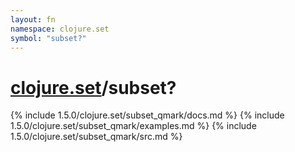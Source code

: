 ```yaml
---
layout: fn
namespace: clojure.set
symbol: "subset?"
---
```


# [clojure.set](../)/subset?

{% include 1.5.0/clojure.set/subset_qmark/docs.md %}
{% include 1.5.0/clojure.set/subset_qmark/examples.md %}
{% include 1.5.0/clojure.set/subset_qmark/src.md %}

